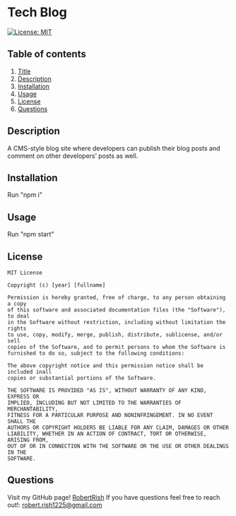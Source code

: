 # Tech Blog
  [![License: MIT](https://img.shields.io/badge/License-MIT-yellow.svg)](https://opensource.org/licenses/MIT)

## Table of contents
1. [Title](#title)
2. [Description](#description)
3. [Installation](#installation)
4. [Usage](#usage)
5. [License](#license)
6. [Questions](#questions)

## Description
A CMS-style blog site where developers can publish their blog posts and comment on other developers’ posts as well.

## Installation
Run "npm i"

## Usage
Run "npm start"

## License
  
    MIT License

    Copyright (c) [year] [fullname]
          
    Permission is hereby granted, free of charge, to any person obtaining a copy
    of this software and associated documentation files (the "Software"), to deal
    in the Software without restriction, including without limitation the rights
    to use, copy, modify, merge, publish, distribute, sublicense, and/or sell
    copies of the Software, and to permit persons to whom the Software is
    furnished to do so, subject to the following conditions:
          
    The above copyright notice and this permission notice shall be included inall
    copies or substantial portions of the Software.
          
    THE SOFTWARE IS PROVIDED "AS IS", WITHOUT WARRANTY OF ANY KIND, EXPRESS OR
    IMPLIED, INCLUDING BUT NOT LIMITED TO THE WARRANTIES OF MERCHANTABILITY,
    FITNESS FOR A PARTICULAR PURPOSE AND NONINFRINGEMENT. IN NO EVENT SHALL THE
    AUTHORS OR COPYRIGHT HOLDERS BE LIABLE FOR ANY CLAIM, DAMAGES OR OTHER
    LIABILITY, WHETHER IN AN ACTION OF CONTRACT, TORT OR OTHERWISE, ARISING FROM,
    OUT OF OR IN CONNECTION WITH THE SOFTWARE OR THE USE OR OTHER DEALINGS IN THE
    SOFTWARE.
      

## Questions
Visit my GitHub page! [RobertRish](https://github.com/RobertRish)
If you have questions feel free to reach out!: robert.rish1225@gmail.com 